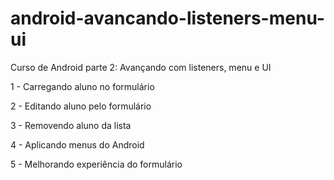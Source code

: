 # android-avancando-listeners-menu-ui

Curso de
Android parte 2: Avançando com listeners, menu e UI

1 - Carregando aluno no formulário

2 - Editando aluno pelo formulário

3 - Removendo aluno da lista

4 - Aplicando menus do Android

5 - Melhorando experiência do formulário
